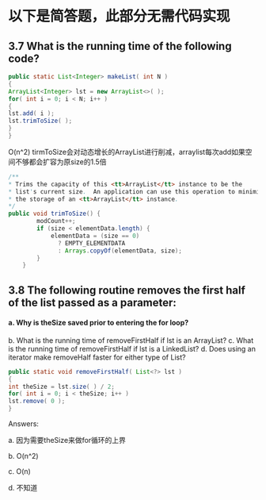 # 以下是简答题，此部分无需代码实现
## 3.7 What is the running time of the following code?

```java
public static List<Integer> makeList( int N )
{
ArrayList<Integer> lst = new ArrayList<>( );
for( int i = 0; i < N; i++ )
{
lst.add( i );
lst.trimToSize( );
}
}
```

O(n^2) tirmToSize会对动态增长的ArrayList进行削减，arraylist每次add如果空间不够都会扩容为原size的1.5倍

```java
/**
* Trims the capacity of this <tt>ArrayList</tt> instance to be the
* list's current size.  An application can use this operation to minimize
* the storage of an <tt>ArrayList</tt> instance.
*/
public void trimToSize() {
        modCount++;
        if (size < elementData.length) {
            elementData = (size == 0)
              ? EMPTY_ELEMENTDATA
              : Arrays.copyOf(elementData, size);
        }
    }
```

## 3.8 The following routine removes the first half of the list passed as a parameter: 

#### a. Why is theSize saved prior to entering the for loop?
b. What is the running time of removeFirstHalf if lst is an ArrayList?
c. What is the running time of removeFirstHalf if lst is a LinkedList?
d. Does using an iterator make removeHalf faster for either type of List?

```java
public static void removeFirstHalf( List<?> lst )
{
int theSize = lst.size( ) / 2;
for( int i = 0; i < theSize; i++ )
lst.remove( 0 );
}
```

Answers:

a. 因为需要theSize来做for循环的上界

b. O(n^2)

c. O(n)

d. 不知道

## 